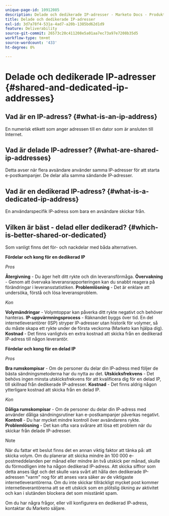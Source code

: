 ```yaml
---
unique-page-id: 10912085
description: Delade och dedikerade IP-adresser - Marketo Docs - Produktdokumentation
title: Delade och dedikerade IP-adresser
exl-id: 3d7a78f4-531a-4ad7-a20b-1385bd62d1d9
feature: Deliverability
source-git-commit: 26573c20c411208e5a01aa7ec73a97e7208b35d5
workflow-type: tm+mt
source-wordcount: '433'
ht-degree: 0%

---
```


# Delade och dedikerade IP-adresser {#shared-and-dedicated-ip-addresses}

## Vad är en IP-adress? {#what-is-an-ip-address}

En numerisk etikett som anger adressen till en dator som är ansluten till Internet.

## Vad är delade IP-adresser? {#what-are-shared-ip-addresses}

Detta avser när flera avsändare använder samma IP-adresser för att starta e-postkampanjer. De delar alla samma sändande IP-adresser.

## Vad är en dedikerad IP-adress? {#what-is-a-dedicated-ip-address}

En användarspecifik IP-adress som bara en avsändare skickar från.

## Vilken är bäst - delad eller dedikerad? {#which-is-better-shared-or-dedicated}

Som vanligt finns det för- och nackdelar med båda alternativen.

**Fördelar och kong för en dedikerad IP**

_Pros_

**Återgivning** - Du äger helt ditt rykte och din leveransförmåga.
**Övervakning** - Genom att övervaka leveransrapporteringen kan du snabbt reagera på förändringar i leveransstatistiken.
**Problemlösning** - Det är enklare att undersöka, förstå och lösa leveransproblem.

_Kon_

**Volymändringar** - Volymtoppar kan påverka ditt rykte negativt och behöver hanteras.
**IP-uppvärmningsprocess** - Räknandet byggs över tid. En del internetleverantörer (ISP) stryper IP-adresser utan historik för volymer, så du måste skapa ett rykte under de första veckorna (Marketo kan hjälpa dig).
**Kostnad** - Det finns vanligtvis en extra kostnad att skicka från en dedikerad IP-adress till någon leverantör.

**Fördelar och kong för en delad IP**

_Pros_

**Bra rumskompisar** - Om de personer du delar din IP-adress med följer de bästa sändningsmetoderna har du nytta av det.
**Utskicksfrekvens** - Det behövs ingen minsta utskicksfrekvens för att kvalificera dig för en delad IP, till skillnad från dedikerade IP-adresser.
**Kostnad** - Det finns aldrig någon ytterligare kostnad att skicka från en delad IP.

_Kon_

**Dåliga rumskompisar** - Om de personer du delar din IP-adress med använder dåliga sändningsrutiner kan e-postkampanjer påverkas negativt.
**Kontroll** - Du har mycket mindre kontroll över avsändarens rykte.
**Problemlösning** - Det kan ofta vara svårare att lösa ett problem när du skickar från delade IP-adresser.

>[!NOTE]
>
>När du fattar ett beslut finns det en annan viktig faktor att tänka på: att skicka volym. Om du planerar att skicka mindre än 100 000 e-postmeddelanden per månad eller mindre än två utskick per månad, skulle du förmodligen inte ha någon dedikerad IP-adress. Att skicka siffror som detta anses lågt och det skulle vara svårt att hålla den dedikerade IP-adressen &quot;varm&quot; nog för att anses vara säker av de viktigaste internetleverantörerna. Om du inte skickar tillräckligt mycket post kommer internetleverantörerna att se ett utskick som en plötslig ökning av aktivitet och kan i slutänden blockera det som misstänkt spam.

Om du har några frågor, eller vill konfigurera en dedikerad IP-adress, kontaktar du Marketo säljare.
